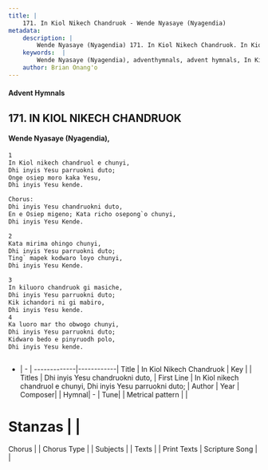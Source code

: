 ```yaml
---
title: |
    171. In Kiol Nikech Chandruok - Wende Nyasaye (Nyagendia)
metadata:
    description: |
        Wende Nyasaye (Nyagendia) 171. In Kiol Nikech Chandruok. In Kiol nikech chandruol e chunyi, Dhi inyis Yesu parruokni duto; Onge osiep moro kaka Yesu, Dhi inyis Yesu kende.  Chorus: Dhi inyis Yesu chandruokni duto, En e Osiep migeno; Kata richo osepong`o chunyi, Dhi inyis Yesu Kende.  
    keywords:  |
        Wende Nyasaye (Nyagendia), adventhymnals, advent hymnals, In Kiol Nikech Chandruok, In Kiol nikech chandruol e chunyi, Dhi inyis Yesu parruokni duto;. Dhi inyis Yesu chandruokni duto,
    author: Brian Onang'o
---
```


#### Advent Hymnals
## 171. IN KIOL NIKECH CHANDRUOK
####  Wende Nyasaye (Nyagendia),

```txt
1
In Kiol nikech chandruol e chunyi,
Dhi inyis Yesu parruokni duto;
Onge osiep moro kaka Yesu,
Dhi inyis Yesu kende.

Chorus:
Dhi inyis Yesu chandruokni duto,
En e Osiep migeno; Kata richo osepong`o chunyi,
Dhi inyis Yesu Kende.

2
Kata mirima ohingo chunyi,
Dhi inyis Yesu parruokni duto;
Ting` mapek kodwaro loyo chunyi,
Dhi inyis Yesu Kende.

3
In kiluoro chandruok gi masiche,
Dhi inyis Yesu parruokni duto;
Kik ichandori ni gi mabiro,
Dhi inyis Yesu kende.
4
Ka luoro mar tho obwogo chunyi, 
Dhi inyis Yesu parruokni duto; 
Kidwaro bedo e pinyruodh polo, 
Dhi inyis Yesu kende.



```

- |   -  |
-------------|------------|
Title | In Kiol Nikech Chandruok |
Key |  |
Titles | Dhi inyis Yesu chandruokni duto, |
First Line | In Kiol nikech chandruol e chunyi, Dhi inyis Yesu parruokni duto; |
Author | 
Year | 
Composer| |
Hymnal|  - |
Tune|  |
Metrical pattern | |
# Stanzas |  |
Chorus |  |
Chorus Type |  |
Subjects | |
Texts |  |
Print Texts | 
Scripture Song |  |
    
